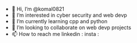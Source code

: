- 👋 Hi, I’m @komal0821
- 👀 I’m interested in cyber security and web devp
- 🌱 I’m currently learning cpp and python
- 💞️ I’m looking to collaborate on web devp projects
- 📫 How to reach me linkedin : 
                      insta :

<!---
komal0821/komal0821 is a ✨ special ✨ repository because its `README.md` (this file) appears on your GitHub profile.
You can click the Preview link to take a look at your changes.
--->

